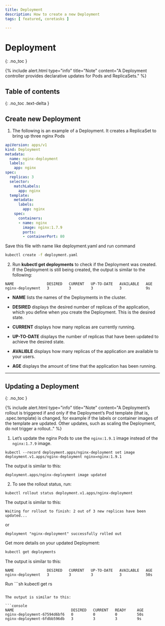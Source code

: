 ```yaml
---
title: Deployment
description: How to create a new Deployment
tags: [ featured, coretasks ]

---
```

# Deployment
{: .no_toc }

{% include alert.html type="info" title="Note" content="A Deployment controller provides declarative updates for Pods and ReplicaSets." %}

## Table of contents
{: .no_toc .text-delta }

## Create new Deployment

1) The following is an example of a Deployment. It creates a ReplicaSet to bring up three nginx Pods

```yaml 
apiVersion: apps/v1
kind: Deployment
metadata:
  name: nginx-deployment
  labels:
    app: nginx
spec:
  replicas: 3
  selector:
    matchLabels:
      app: nginx
  template:
    metadata:
      labels:
        app: nginx
    spec:
      containers:
      - name: nginx
        image: nginx:1.7.9
        ports:
        - containerPort: 80
```
Save this file with name like deployment.yaml and run command
```sh 
kubectl create -f deployment.yaml
```
2) Run **kubectl get deployments** to check if the Deployment was created. If the Deployment is still being created, the output is similar to the following:
```console
NAME               DESIRED   CURRENT   UP-TO-DATE   AVAILABLE   AGE
nginx-deployment   3         3         3            3           9s
```

* **NAME** lists the names of the Deployments in the cluster.

* **DESIRED** displays the desired number of replicas of the application, which you define when you create the Deployment. This is the desired state.

* **CURRENT** displays how many replicas are currently running.

* **UP-TO-DATE** displays the number of replicas that have been updated to achieve the desired state.

* **AVALIBLE** displays how many replicas of the application are available to your users.

* **AGE** displays the amount of time that the application has been running.

---
## Updating a Deployment
{: .no_toc }

{% include alert.html type="info" title="Note" content="A Deployment’s rollout is triggered if and only if the Deployment’s Pod template (that is, .spec.template) is changed, for example if the labels or container images of the template are updated. Other updates, such as scaling the Deployment, do not trigger a rollout.." %}


1) Let’s update the nginx Pods to use the ```nginx:1.9.1``` image instead of the ```nginx:1.7.9``` image.

```console 
kubectl --record deployment.apps/nginx-deployment set image deployment.v1.apps/nginx-deployment nginx=nginx:1.9.1
```
The output is similar to this:

  ```console
  deployment.apps/nginx-deployment image updated
  ```

2) To see the rollout status, run:

  ```console
  kubectl rollout status deployment.v1.apps/nginx-deployment
  ```

The output is similar to this:
  
```console
Waiting for rollout to finish: 2 out of 3 new replicas have been updated...
```
  
or
  
```console
deployment "nginx-deployment" successfully rolled out
```

Get more details on your updated Deployment:

```sh
kubectl get deployments
```

The output is similar to this:

```console
NAME               DESIRED   CURRENT   UP-TO-DATE   AVAILABLE   AGE
nginx-deployment   3         3         3            3           50s
```

Run ```sh 
kubectl get rs
``` to see that the Deployment updated the Pods by creating a new ReplicaSet and scaling it up to 3 replicas, as well as scaling down the old ReplicaSet to 0 replicas.

The output is similar to this:

```console
NAME                          DESIRED   CURRENT   READY     AGE
nginx-deployment-67594d6bf6   0         0         0         50s
nginx-deployment-6fdbb596db   3         3         3         9s
```
